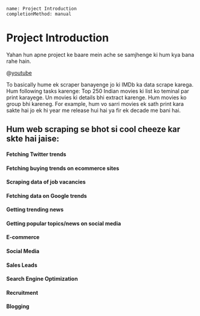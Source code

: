 ```ngMeta
name: Project Introduction
completionMethod: manual
```

# Project Introduction

Yahan hun apne project ke baare mein ache se samjhenge ki hum kya bana rahe hain.

@[youtube](https://youtu.be/HSeAiYYXzFc)

To basically hume ek scraper banayenge jo ki IMDb ka data scrape karega. 
Hum following tasks karenge:
Top 250 Indian movies ki list ko teminal par print karayege.
Un movies ki details bhi extract karenge.
Hum movies ko group bhi kareneg. For example, hum vo sarri movies ek sath print kara sakte hai jo ek hi year me release hui hai ya fir ek decade me bani hai. 

## Hum web scraping se bhot si cool cheeze kar skte hai jaise:
#### Fetching Twitter trends
#### Fetching buying trends on ecommerce sites
#### Scraping data of job vacancies
#### Fetching data on Google trends
#### Getting trending news
#### Getting popular topics/news on social media
#### E-commerce
#### Social Media
#### Sales Leads
#### Search Engine Optimization
#### Recruitment
#### Blogging

